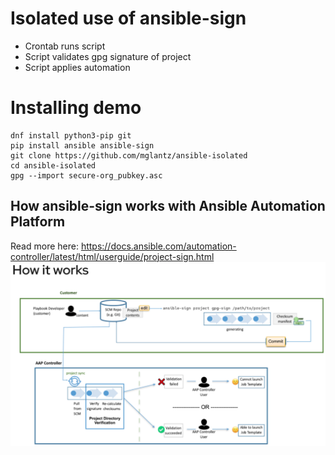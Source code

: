# Isolated use of ansible-sign
* Crontab runs script
* Script validates gpg signature of project
* Script applies automation

# Installing demo
```
dnf install python3-pip git
pip install ansible ansible-sign
git clone https://github.com/mglantz/ansible-isolated
cd ansible-isolated
gpg --import secure-org_pubkey.asc
```

## How ansible-sign works with Ansible Automation Platform
Read more here: https://docs.ansible.com/automation-controller/latest/html/userguide/project-sign.html 
![How ansible-sign works](ansible-sign.png)
